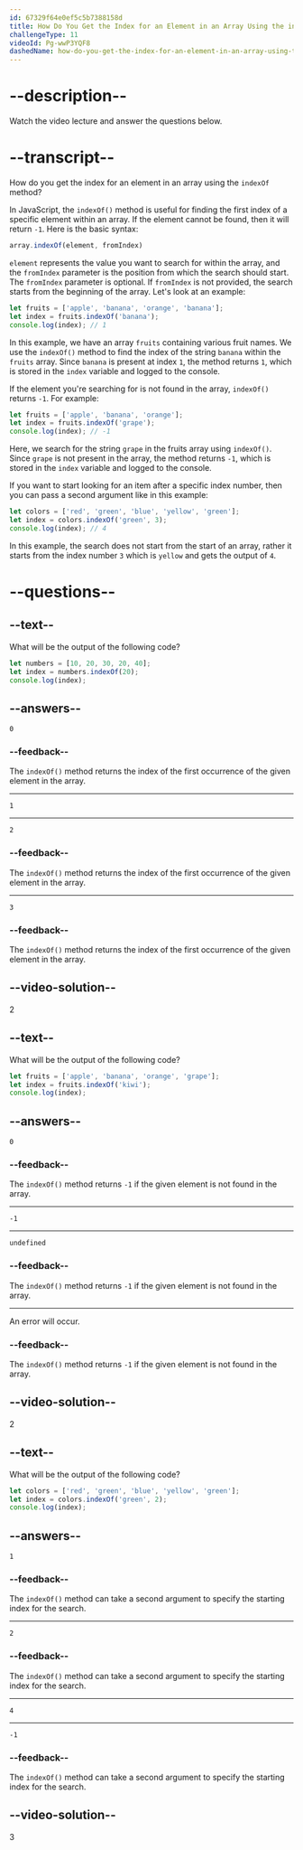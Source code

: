 ```yaml
---
id: 67329f64e0ef5c5b7388158d
title: How Do You Get the Index for an Element in an Array Using the indexOf Method?
challengeType: 11
videoId: Pg-wwP3YQF8
dashedName: how-do-you-get-the-index-for-an-element-in-an-array-using-the-indexof-method
---
```


# --description--

Watch the video lecture and answer the questions below.

# --transcript--

How do you get the index for an element in an array using the `indexOf` method?

In JavaScript, the `indexOf()` method is useful for finding the first index of a specific element within an array. If the element cannot be found, then it will return `-1`. Here is the basic syntax:

```js
array.indexOf(element, fromIndex)
```

`element` represents the value you want to search for within the array, and the `fromIndex` parameter is the position from which the search should start. The `fromIndex` parameter is optional. If `fromIndex` is not provided, the search starts from the beginning of the array. Let's look at an example:

```js
let fruits = ['apple', 'banana', 'orange', 'banana'];
let index = fruits.indexOf('banana');
console.log(index); // 1
```

In this example, we have an array `fruits` containing various fruit names. We use the `indexOf()` method to find the index of the string `banana` within the `fruits` array. Since `banana` is present at index `1`, the method returns `1`, which is stored in the `index` variable and logged to the console.

If the element you're searching for is not found in the array, `indexOf()` returns `-1`. For example:

```js
let fruits = ['apple', 'banana', 'orange'];
let index = fruits.indexOf('grape');
console.log(index); // -1
```

Here, we search for the string `grape` in the fruits array using `indexOf()`. Since `grape` is not present in the array, the method returns `-1`, which is stored in the `index` variable and logged to the console.

If you want to start looking for an item after a specific index number, then you can pass a second argument like in this example: 

```js
let colors = ['red', 'green', 'blue', 'yellow', 'green'];
let index = colors.indexOf('green', 3);
console.log(index); // 4
```

In this example, the search does not start from the start of an array, rather it starts from the index number `3` which is `yellow` and gets the output of `4`.

# --questions--

## --text--

What will be the output of the following code?

```js
let numbers = [10, 20, 30, 20, 40];
let index = numbers.indexOf(20);
console.log(index);
```

## --answers--

`0`

### --feedback--

The ``indexOf()`` method returns the index of the first occurrence of the given element in the array.

---

`1`

---

`2`

### --feedback--

The ``indexOf()`` method returns the index of the first occurrence of the given element in the array.

---

`3`

### --feedback--

The ``indexOf()`` method returns the index of the first occurrence of the given element in the array.

## --video-solution--

2

## --text--

What will be the output of the following code?

```js
let fruits = ['apple', 'banana', 'orange', 'grape'];
let index = fruits.indexOf('kiwi');
console.log(index);
```

## --answers--

`0`

### --feedback--

The ``indexOf()`` method returns `-1` if the given element is not found in the array.

---

`-1`

---

`undefined`

### --feedback--

The ``indexOf()`` method returns `-1` if the given element is not found in the array.

---

An error will occur.

### --feedback--

The ``indexOf()`` method returns `-1` if the given element is not found in the array.

## --video-solution--

2

## --text--

What will be the output of the following code?

```js
let colors = ['red', 'green', 'blue', 'yellow', 'green'];
let index = colors.indexOf('green', 2);
console.log(index);
```

## --answers--

`1`

### --feedback--

The ``indexOf()`` method can take a second argument to specify the starting index for the search.

---

`2`

### --feedback--

The ``indexOf()`` method can take a second argument to specify the starting index for the search.

---

`4`

---

`-1`

### --feedback--

The ``indexOf()`` method can take a second argument to specify the starting index for the search.

## --video-solution--

3
